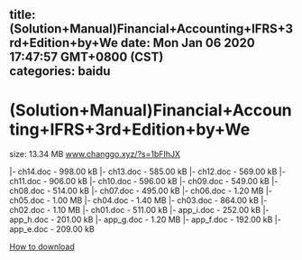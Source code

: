 
title: (Solution+Manual)Financial+Accounting+IFRS+3rd+Edition+by+We
date: Mon Jan 06 2020 17:47:57 GMT+0800 (CST)    
categories: baidu
---

# (Solution+Manual)Financial+Accounting+IFRS+3rd+Edition+by+We
size: 13.34 MB
 www.changgo.xyz/?s=1bFIhJX
 
|- ch14.doc - 998.00 kB
|- ch13.doc - 585.00 kB
|- ch12.doc - 569.00 kB
|- ch11.doc - 906.00 kB
|- ch10.doc - 596.00 kB
|- ch09.doc - 549.00 kB
|- ch08.doc - 514.00 kB
|- ch07.doc - 495.00 kB
|- ch06.doc - 1.20 MB
|- ch05.doc - 1.00 MB
|- ch04.doc - 1.40 MB
|- ch03.doc - 864.00 kB
|- ch02.doc - 1.10 MB
|- ch01.doc - 511.00 kB
|- app_i.doc - 252.00 kB
|- app_h.doc - 201.00 kB
|- app_g.doc - 1.20 MB
|- app_f.doc - 192.00 kB
|- app_e.doc - 209.00 kB

[How to download](https://bpcam.bemobtrk.com/go/2ceec3aa-1ca2-46d6-b9ff-aaa5c184517c?jno=2948)